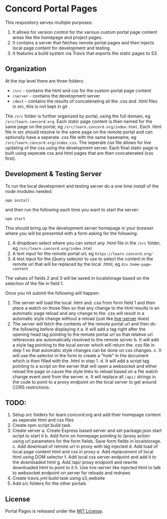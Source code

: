 # Concord Portal Pages

This respository serves multiple purposes:

1. It allows for version control for the various custom portal page content areas like the homepage and project pages.
2. It contains a server that fetches remote portal pages and then injects local page content for development and testing.
2. It features a build system via Travis that exports the static pages to S3.

## Organization

At the top level there are three folders:

* `/src` - contains the html and css for the custom portal page content
* `/server` - contains the development server
* `/dest` - contains the results of concatenating all the .css and .html files in src, this is not kept in git

The `/src` folder is further organized by portal, using the full domain, eg `/src/learn.concord.org`.  Each static page content is then named for the same page on the portal, eg `/src/learn.concord.org/index.html`.  Each .html file in src should resolve to the same page on the remote portal and can optionally have a seperate .css file with the same basename, eg `/src/learn.concord.org/index.css`.  The seperate css file allows for live updating of the css using the development server.   Each final static page is built using seperate css and html pages that are then concatenated (css first).

## Development & Testing Server

To run the local development and testing server do a one time install of the node modules needed:

`npm install`

and then run the following each time you want to start the server:

`npm start`

This should bring up the development server homepage in your browser where you will be presented with a form asking for the following:

1. A dropdown select where you can select any .html file in the `/src` folder, eg `/src/learn.concord.org/index.html`
2. A text input for the remote portal url, eg `https://learn.concord.org/`
3. A test input for the jQuery selector to use to select the content in the remote url that will be replaced by the local .html, eg `div.home-page-content`

The values of fields 2 and 3 will be saved in localstorage based on the selection of the file in field 1.

Once you hit submit the following will happen:

1. The server will load the local .html and .css from form field 1 and then place a watch on those files so that any change to the html results in an automatic page reload and any change to the .css will result in a automatic style change without a reload (just like [live-server](https://github.com/tapio/live-server) does)
2. The server will fetch the contents of the remote portal url and then do the following before displaying it
  a. It will add a <base href="..."> tag right after the opening head tag pointing to the remote portal url so that relative url references are      automatically resolved to the remote server
  b. It will add a style tag pointing to the local server which will return the .css file in step 1 so that automatic style changes can be done on css changes.
  c. It will use the selector in the form to create a "hole" in the document which is then filled with the .html in step 1.
  d. It will add a script tag pointing to a script on the server that will open a websocket and either reload the page or cause the style links to      reload based on a file watch change event sent from the server.
  e. It will replace all `/api/` strings in the code to point to a proxy endpoint on the local server to get around CORS restrictions.

## TODO:

1. Setup src folders for learn.concord.org and add their homepage content as seperate html and css files
2. Create npm script build task
3. Create server
  a. Create Express based server and set package.json start script to start it
  b. Add form on homepage pointing to /proxy action using url parameters for the form fields.  Save form fields in localstorage.
  c. Add download of remote url in proxy with <base> tag injected
  d. Add load of local page content html and css in proxy
  e. Add replacement of local html using DOM selector
  f. Add local css server endpoint and add it to the downloaded html
  g. Add /api/ proxy endpoint and rewrite downloaded html to point to it
  h. Use live-server like injected html to talk to websocket endpoint on server for reloads and redraws
4. Create travis.yml build task using s3_website
5. Add src folders for the other portals

## License

Portal Pages is released under the [MIT License](LICENSE).